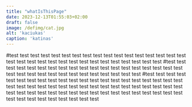 ```yaml
---
title: "whatIsThisPage"
date: 2023-12-13T01:55:03+02:00
draft: false
image: /defimg/cat.jpg
alt: 'kaciukas'
caption: 'katinas'
---
```


#test test test test test test test test test test test test test test test test test test test test test test test test test test test test test test test test
#test test test test test test test test test test test test test test test test test test test test test test test test test test test test test test test test
#test test test test test test test test test test test test test test test test test test test test test test test test test test test test test test test test
test test test test test test test test test test test test test test test test test test test test test test test test test test test test test test test test

